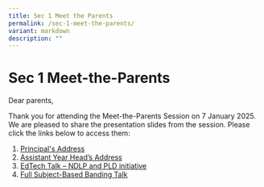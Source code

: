 ```yaml
---
title: Sec 1 Meet the Parents
permalink: /sec-1-meet-the-parents/
variant: markdown
description: ""
---
```

# **Sec 1 Meet-the-Parents**

Dear parents,

Thank you for attending the Meet-the-Parents Session on 7 January 2025. We are pleased to share the presentation slides from the session. Please click the links below to access them:


1. [Principal's Address](https://drive.google.com/file/d/1dpvxcr1WiyN2HQRhIEbZNYmnyGcslUMp/view?usp=drive_link) <br>
2. [Assistant Year Head’s Address](/files/S1_MTP___AYH_s_Address.pdf) <br>
3. [EdTech Talk – NDLP and PLD initiative](/files/S1_MTP___EdTech_Talk___NDLP___PLD_Initiative.pdf)<br>
4. [Full Subject-Based Banding Talk](/files/S1_MTP___FSBB_Engagement.pdf)